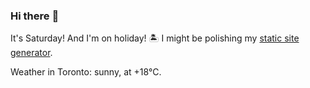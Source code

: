 ### Hi there :wave:

It's Saturday! And I'm on holiday! :desert_island: I might be polishing my [static site generator](https://github.com/bewuethr/pandoc-bash-blog).

Weather in Toronto: sunny, at +18°C.
